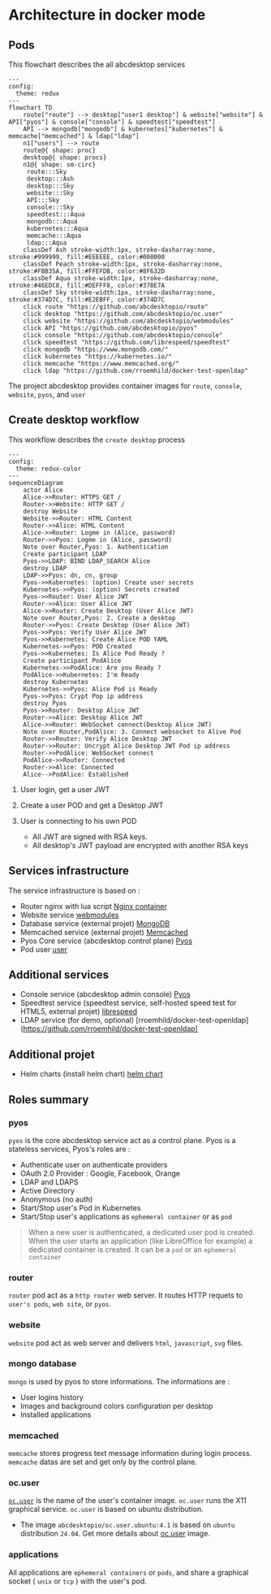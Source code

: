 # Architecture in docker mode

## Pods 

This flowchart describes the all abcdesktop services

``` mermaid
---
config:
  theme: redux
---
flowchart TD
    route["route"] --> desktop["user1 desktop"] & website["website"] & API["pyos"] & console["console"] & speedtest["speedtest"]
    API --> mongodb["mongodb"] & kubernetes["kubernetes"] & memcache["memcached"] & ldap["ldap"]
    n1["users"] --> route
    route@{ shape: proc}
    desktop@{ shape: procs}
    n1@{ shape: sm-circ}
     route:::Sky
     desktop:::Ash
     desktop:::Sky
     website:::Sky
     API:::Sky
     console:::Sky
     speedtest:::Aqua
     mongodb:::Aqua
     kubernetes:::Aqua
     memcache:::Aqua
     ldap:::Aqua
    classDef Ash stroke-width:1px, stroke-dasharray:none, stroke:#999999, fill:#EEEEEE, color:#000000
    classDef Peach stroke-width:1px, stroke-dasharray:none, stroke:#FBB35A, fill:#FFEFDB, color:#8F632D
    classDef Aqua stroke-width:1px, stroke-dasharray:none, stroke:#46EDC8, fill:#DEFFF8, color:#378E7A
    classDef Sky stroke-width:1px, stroke-dasharray:none, stroke:#374D7C, fill:#E2EBFF, color:#374D7C
    click route "https://github.com/abcdesktopio/route"
    click desktop "https://github.com/abcdesktopio/oc.user"
    click website "https://github.com/abcdesktopio/webmodules"
    click API "https://github.com/abcdesktopio/pyos"
    click console "https://github.com/abcdesktopio/console"
    click speedtest "https://github.com/librespeed/speedtest"
    click mongodb "https://www.mongodb.com/"
    click kubernetes "https://kubernetes.io/"
    click memcache "https://www.memcached.org/"
    click ldap "https://github.com/rroemhild/docker-test-openldap"
```

The project abcdesktop provides container images for `route`, `console`, `website`, `pyos`, and `user`

## Create desktop workflow

This workflow describes the `create desktop` process 

``` mermaid
---
config:
  theme: redux-color
---
sequenceDiagram
    actor Alice
    Alice->>Router: HTTPS GET /
    Router->>Website: HTTP GET /
    destroy Website
    Website->>Router: HTML Content
    Router->>Alice: HTML Content
    Alice->>Router: Logme in (Alice, password)
    Router->>Pyos: Logme in (Alice, password)
    Note over Router,Pyos: 1. Authentication
    Create participant LDAP
    Pyos->>LDAP: BIND LDAP_SEARCH Alice
    destroy LDAP
    LDAP->>Pyos: dn, cn, group
    Pyos->>Kubernetes: (option) Create user secrets
    Kubernetes->>Pyos: (option) Secrets created
    Pyos->>Router: User Alice JWT
    Router->>Alice: User Alice JWT
    Alice->>Router: Create Desktop (User Alice JWT)
    Note over Router,Pyos: 2. Create a desktop
    Router->>Pyos: Create Desktop (User Alice JWT)
    Pyos->>Pyos: Verify User Alice JWT
    Pyos->>Kubernetes: Create Alice POD YAML
    Kubernetes->>Pyos: POD Created
    Pyos->>Kubernetes: Is Alice Pod Ready ?
    Create participant PodAlice
    Kubernetes->>PodAlice: Are you Ready ?
    PodAlice->>Kubernetes: I'm Ready
    destroy Kubernetes
    Kubernetes->>Pyos: Alice Pod is Ready
    Pyos->>Pyos: Crypt Pop ip address
    destroy Pyos
    Pyos->>Router: Desktop Alice JWT
    Router->>Alice: Desktop Alice JWT
    Alice->>Router: WebSocket connect(Desktop Alice JWT)
    Note over Router,PodAlice: 3. Connect websocket to Alive Pod
    Router->>Router: Verify Alice Desktop JWT
    Router->>Router: Uncrypt Alice Desktop JWT Pod ip address
    Router->>PodAlice: WebSocket connect
    PodAlice->>Router: Connected
    Router->>Alice: Connected
    Alice-->PodAlice: Established
```

1. User login, get a user JWT
2. Create a user POD and get a Desktop JWT
3. User is connecting to his own POD

	- All JWT are signed with RSA keys. 
	- All desktop's JWT payload are encrypted with another RSA keys

## Services infrastructure

The service infrastructure is based on :

- Router nginx with lua script [Nginx container](/core/nginx)
- Website service [webmodules](https://github.com/abcdesktopio/webmodules)
- Database service (external projet) [MongoDB](/core/mongodb/)
- Memcached service (external projet) [Memcached](/core/memcached/)
- Pyos Core service (abcdesktop control plane) [Pyos](/core/pyos/)
- Pod user [user](/core/user)

## Additional services

- Console service (abcdesktop admin console) [Pyos](/core/pyos/)
- Speedtest service (speedtest service, self-hosted speed test for HTML5, external projet) [librespeed](https://github.com/librespeed/speedtest)
- LDAP service (for demo, optional) [rroemhild/docker-test-openldap](https://github.com/rroemhild/docker-test-openldap]
  

## Additional projet

- Helm charts (install helm chart) [helm chart](https://artifacthub.io/packages/helm/abcdesktop/abcdesktop)


## Roles summary

### pyos

`pyos` is the core abcdesktop service act as a control plane. Pyos is a stateless services, Pyos's roles are :

- Authenticate user on authenticate providers
 - OAuth 2.0 Provider : Google, Facebook, Orange
 - LDAP and LDAPS
 - Active Directory
 - Anonymous (no auth)
- Start/Stop user's Pod in Kubernetes 
- Start/Stop user's applications as `ephemeral container` or as `pod`

> When a new user is authenticated, a dedicated user pod is created.
> When the user starts an application (like LibreOffice for example) a dedicated container is created. It can be a `pod` or an `ephemeral container`


### router

`router` pod act as a `http router` web server. It routes HTTP requets to `user's pods`, `web site`, or `pyos`.

### website

`website` pod act as web server and delivers `html`, `javascript`, `svg` files. 

### mongo database

`mongo` is used by pyos to store informations. 
The informations are :

- User logins history
- Images and background colors configuration per desktop
- Installed applications 


### memcached

`memcache` stores progress text message information during login process. `memcache` datas are set and get only by the control plane.


### oc.user

[`oc.user`](https://github.com/abcdesktopio/oc.user) is the name of the user's container image. `oc.user` runs the X11 graphical service. `oc.user` is based on ubuntu distribution. 

* The image `abcdesktopio/oc.user.ubuntu:4.1` is based on `ubuntu` distribution `24.04`. Get more details about [oc.user](https://github.com/abcdesktopio/oc.user) image.


### applications

All applications are `ephemeral containers` or `pods`, and share a graphical socket ( `unix` or `tcp` ) with the user's pod. 
